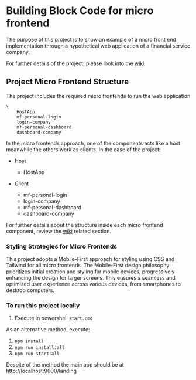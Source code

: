 # Building Block Code for micro frontend

The purpose of this project is to show an example of a micro front end implementation through a hypothetical web application of a financial service company. 

For further details of the project, please look into the [wiki](https://github.com/saffog/bb-micro-frontend/wiki#micro-frontend-building-code-block).

## Project Micro Frontend Structure

The project includes the required micro frontends to run the web application

```
\
    HostApp
    mf-personal-login
    login-company
    mf-personal-dashboard
    dashboard-company
```  

In the micro frontends approach, one of the components acts like a host meanwhile the others work as clients. In the case of the project:

- Host
  - HostApp

- Client
  - mf-personal-login
  - login-company
  - mf-personal-dashboard
  - dashboard-company

For further details about the structure inside each micro frontend component, review the [wiki](https://github.com/saffog/bb-micro-frontend/wiki/MF-Structure) related section.

### Styling Strategies for Micro Frontends
This project adopts a Mobile-First approach for styling using CSS and Tailwind for all micro frontends. The Mobile-First design philosophy prioritizes initial creation and styling for mobile devices, progressively enhancing the design for larger screens. This ensures a seamless and optimized user experience across various devices, from smartphones to desktop computers.

### To run this project locally

1. Execute in powershell `start.cmd`

As an alternative method, execute:

1. `npm install`
2. `npm run install:all`
3. `npm run start:all`

Despite of the method the main app should be at http://localhost:9000/landing